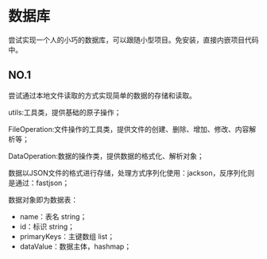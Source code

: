 # 数据库
尝试实现一个人的小巧的数据库，可以跟随小型项目。免安装，直接内嵌项目代码中。

## NO.1
尝试通过本地文件读取的方式实现简单的数据的存储和读取。

utils:工具类，提供基础的原子操作；

FileOperation:文件操作的工具类，提供文件的创建、删除、增加、修改、内容解析等；

DataOperation:数据的操作类，提供数据的格式化、解析对象；

数据以JSON文件的格式进行存储，处理方式序列化使用：jackson，反序列化则是通过：fastjson；

数据对象即为数据表：

- name：表名  string；
- id：标识  string；
- primaryKeys：主键数组  list；
- dataValue：数据主体，hashmap；
